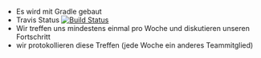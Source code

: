 - Es wird mit Gradle gebaut
- Travis Status [![Build Status](https://travis-ci.org/ProPra16/programmierpraktikum-abschlussprojekt-two-finger-joe.svg?branch=master)](https://travis-ci.org/ProPra16/programmierpraktikum-abschlussprojekt-two-finger-joe)
- Wir treffen uns mindestens einmal pro Woche und diskutieren unseren Fortschritt
- wir protokollieren diese Treffen (jede Woche ein anderes Teammitglied)
